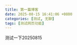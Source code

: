 ```yaml
---
title: 第一篇博客
date: 2025-08-15 16:41:06 +0800
categories: [测试, 无聊]
tags: [测试网页功能]
---
```



测试一下20250815
